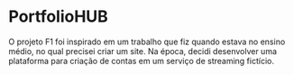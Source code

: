 ﻿# PortfolioHUB
O projeto F1 foi inspirado em um trabalho que fiz quando estava no ensino médio, no qual precisei criar um site. Na época, decidi desenvolver uma plataforma para criação de contas em um serviço de streaming fictício.
